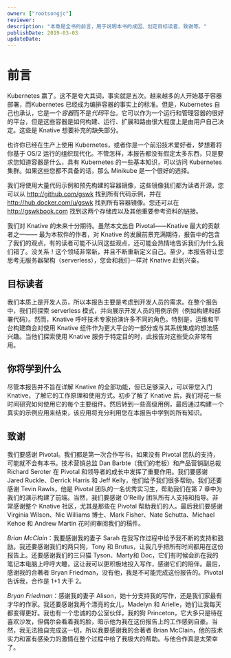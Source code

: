 ```yaml
---
owner: ["rootsongjc"]
reviewer:
description: "本章是全书的前言，用于说明本书的成因、划定目标读者、致谢等。"
publishDate: 2019-03-03
updateDate:
---
```


# 前言

Kubernetes 赢了。这不是夸大其词，事实就是五次。越来越多的人开始基于容器部署，而Kubernetes 已经成为编排容器的事实上的标准。但是，Kubernetes 自己也承认，它是一个*容器*而不是*代码*平台。它可以作为一个运行和管理容器的很好的平台，但是这些容器是如何构建、运行、扩展和路由很大程度上是由用户自己决定。这些是 Knative 想要补充的缺失部分。

也许你已经在生产上使用 Kubernetes，或者你是一个前沿技术爱好者，梦想着将你基于 OS/2 运行的组织现代化。不管怎样，本报告都没有假定太多东西，只是要求您知道容器是什么，具有 Kubernetes 的一些基本知识，可以访问 Kubernetes 集群。如果这些您都不具备的话，那么 Minikube 是一个很好的选择。

我们将使用大量代码示例和预先构建的容器镜像，这些镜像我们都为读者开源，您可以从 http://github.com/gswk 找到所有代码示例，并在 http://hub.docker.com/u/gswk 找到所有容器镜像。您还可以在 http://gswkbook.com 找到这两个存储库以及其他重要参考资料的链接。

我们对 Knative 的未来十分期待。虽然本文出自 Pivotal——Knative 最大的贡献者之一—— 最为本软件的作者，对 Knative 的发展前景充满期待，报告中的包含了我们的观点，有的读者可能不认同这些观点，还可能会热情地告诉我们为什么我们错了。没关系！这个领域非常新，并且不断重新定义自己。至少，本报告将让您思考无服务器架构（serverless），您会和我们一样对 Knative 赶到兴奋。

## 目标读者

我们本质上是开发人员，所以本报告主要是考虑到开发人员的需求。在整个报告中，我们将探索 serverless 模式，并向展示开发人员的用例示例（例如构建和部署代码）。然而，Knative 呼吁技术专家扮演许多不同的角色。特别是，运维和平台构建商会对使用 Knative 组件作为更大平台的一部分或与其系统集成的想法感兴趣。当他们探索使用 Knative 服务于特定目的时，此报告对这些受众非常有用。

## 你将学到什么

尽管本报告并不旨在详解 Knative 的全部功能，但已足够深入，可以带您入门 Knative，了解它的工作原理和使用方式。初步了解了 Knative 后，我们将花一些时间研究如何使用它的每个主要组件。然后转到一些高级用例，最后通过构建一个真实的示例应用来结束，该应用将充分利用您在本报告中学到的所有知识。

## 致谢

我们要感谢 Pivotal。我们都是第一次合作写书，如果没有 Pivotal 团队的支持，可能就不会有本书。技术营销总监 Dan Barbte（我们的老板）和产品营销副总裁 Richard Seroter 在 Pivotal 和领导者的成长中发挥了重要作用。我们要感谢 Jared Ruckle、Derrick Harris 和 Jeff Kelly，他们给予我们很多帮助。我们还要感谢 Tevin Rawls，他是 Pivotal 团队的一名优秀实习生，帮助我们在第 7 章中为我们的演示构建了前端。当然，我们要感谢 O’Reilly 团队所有人支持和指导。非常感谢整个 Knative 社区，尤其是那些在 Pivotal 帮助我们的人。最后我们要感谢 Virginia Wilson、Nic Williams 博士、Mark Fisher、Nate Schutta、Michael Kehoe 和 Andrew Martin 花时间审阅我们的稿件。

*Brian McClain*：我要感谢我的妻子 Sarah 在我写作过程中给予我不断的支持和鼓励。我还要感谢我们的两只狗，Tony 和 Brutus，让我几乎把所有时间都用在这份报告上。还要感谢我们的三只猫 Tyson、Marty和 Doc，它们有时候会趴在我的笔记本电脑上呼呼大睡，这让我可以更积极地投入写作，感谢它们的陪伴。最后，感谢我的合著者 Bryan Friedman，没有他，我是不可能完成这份报告的。Pivotal 告诉我，合作是 1+1 大于 2。

*Bryan Friedman*：感谢我的妻子 Alison，她十分支持我的写作，还是我们家最有才华的作家。我还要感谢我两个漂亮的女儿，Madelyn 和 Arielle，她们让我每天都变得更好。我也有一个忠诚的办公室伙伴，我的狗 Princeton，它大多只是待在喜欢沙发，但偶尔会看着我的脸，暗示他为我在这份报告上的工作感到自豪。当然，我无法独自完成这一切，所以我要感谢我的合著者 Brian McClain，他的技术实力和富有感染力的激情在整个过程中给了我极大的帮助。与他合作真是太荣幸了。